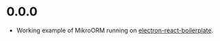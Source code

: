 # 0.0.0

- Working example of MikroORM running on [electron-react-boilerplate](https://github.com/electron-react-boilerplate/electron-react-boilerplate).
